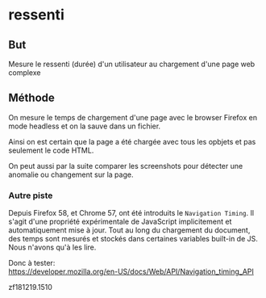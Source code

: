 # ressenti
## But
Mesure le ressenti (durée) d'un utilisateur au chargement d'une page web complexe


## Méthode
On mesure le temps de chargement d'une page avec le browser Firefox en mode headless et on la sauve dans un fichier.

Ainsi on est certain que la page a été chargée avec tous les opbjets et pas seulement le code HTML.

On peut aussi par la suite comparer les screenshots pour détecter une anomalie ou changement sur la page.

### Autre piste
Depuis Firefox 58, et Chrome 57, ont été introduits le `Navigation Timing`. Il s'agit d'une propriété expérimentale de JavaScript 
implicitement et automatiquement mise à jour. Tout au long du chargement du document, des temps sont mesurés et stockés dans 
certaines variables built-in de JS. Nous n'avons qu'à les lire. 

Donc à tester:<br>
https://developer.mozilla.org/en-US/docs/Web/API/Navigation_timing_API




zf181219.1510

